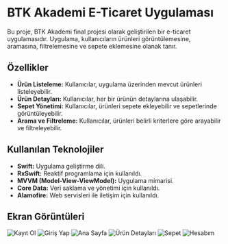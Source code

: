 # BTK Akademi E-Ticaret Uygulaması

Bu proje, BTK Akademi final projesi olarak geliştirilen bir e-ticaret uygulamasıdır. Uygulama, kullanıcıların ürünleri görüntülemesine, aramasına, filtrelemesine ve sepete eklemesine olanak tanır.

## Özellikler

- **Ürün Listeleme:** Kullanıcılar, uygulama üzerinden mevcut ürünleri listeleyebilir.
- **Ürün Detayları:** Kullanıcılar, her bir ürünün detaylarına ulaşabilir.
- **Sepet Yönetimi:** Kullanıcılar, ürünleri sepete ekleyebilir ve sepetlerinde görüntüleyebilir.
- **Arama ve Filtreleme:** Kullanıcılar, ürünleri belirli kriterlere göre arayabilir ve filtreleyebilir.

## Kullanılan Teknolojiler

- **Swift:** Uygulama geliştirme dili.
- **RxSwift:** Reaktif programlama için kullanıldı.
- **MVVM (Model-View-ViewModel):** Uygulama mimarisi.
- **Core Data:** Veri saklama ve yönetimi için kullanıldı.
- **Alamofire:** Web servisleri ile iletişim için kullanıldı.

## Ekran Görüntüleri

![Kayıt Ol](https://github.com/semihbekdas/BTK-Akademi-Final-Projesi/blob/main/KayitOl.png)
![Giriş Yap](https://github.com/semihbekdas/BTK-Akademi-Final-Projesi/blob/main/GirisYap.png)
![Ana Sayfa](https://github.com/semihbekdas/BTK-Akademi-Final-Projesi/blob/main/Anasayfa.png)
![Ürün Detayları](https://github.com/semihbekdas/BTK-Akademi-Final-Projesi/blob/main/UrunDetay.png)
![Sepet](https://github.com/semihbekdas/BTK-Akademi-Final-Projesi/blob/main/Sepetim.png)
![Hesabım](https://github.com/semihbekdas/BTK-Akademi-Final-Projesi/blob/main/Hesabim.png)
